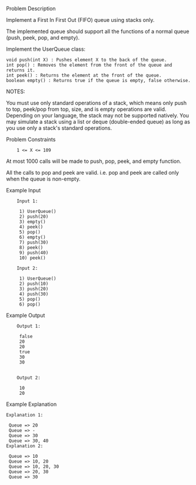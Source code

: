 Problem Description

Implement a First In First Out (FIFO) queue using stacks only.

The implemented queue should support all the functions of a normal queue (push, peek, pop, and empty).

Implement the UserQueue class:

    void push(int X) : Pushes element X to the back of the queue.
    int pop() : Removes the element from the front of the queue and returns it.
    int peek() : Returns the element at the front of the queue.
    boolean empty() : Returns true if the queue is empty, false otherwise.

NOTES:

You must use only standard operations of a stack, which means only push to top, peek/pop from top, size, and is empty operations are valid.
Depending on your language, the stack may not be supported natively. You may simulate a stack using a list or deque (double-ended queue) as long as you use only a stack's standard operations.


Problem Constraints

        1 <= X <= 109

At most 1000 calls will be made to push, pop, peek, and empty function.

All the calls to pop and peek are valid. i.e. pop and peek are called only when the queue is non-empty.



Example Input

        Input 1:

         1) UserQueue()
         2) push(20)
         3) empty()
         4) peek()
         5) pop()
         6) empty()
         7) push(30)
         8) peek()
         9) push(40)
         10) peek()
        
        Input 2:
        
         1) UserQueue()
         2) push(10)
         3) push(20)
         4) push(30)
         5) pop()
         6) pop()


Example Output
        
        Output 1:
        
         false
         20
         20
         true
         30
         30 
        
        
        Output 2:
        
         10
         20


Example Explanation
    
    Explanation 1:
    
     Queue => 20
     Queue => -
     Queue => 30
     Queue => 30, 40 
    Explanation 2:
    
     Queue => 10
     Queue => 10, 20
     Queue => 10, 20, 30
     Queue => 20, 30
     Queue => 30